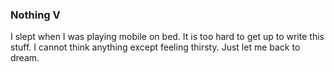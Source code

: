 ### Nothing V
I slept when I was playing mobile on bed. It is too hard to get up to write this stuff. I cannot think anything except feeling thirsty. Just let me back to dream.
